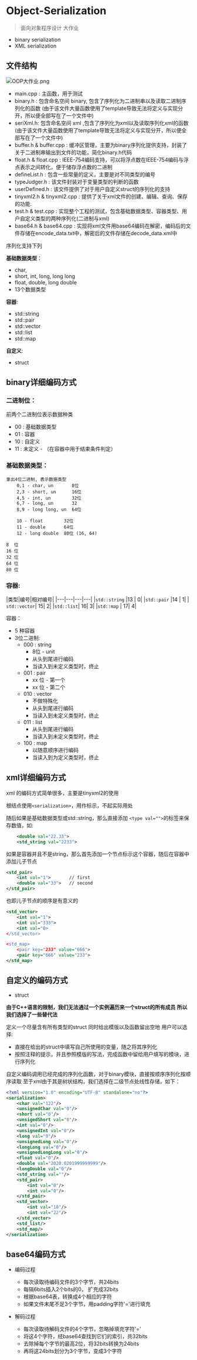 # Object-Serialization

> 面向对象程序设计 大作业

* binary serialization 
* XML serialization

## 文件结构

![OOP大作业.png](https://i.loli.net/2020/07/05/FeHYLiVTnQwqWUc.png)

* main.cpp : 主函数，用于测试
* binary.h : 包含命名空间 binary, 包含了序列化为二进制串以及读取二进制序列化的函数 (由于该文件大量函数使用了template导致无法将定义与实现分开，所以便全部写在了一个文件中)
* seriXml.h: 包含命名空间 xml ,包含了序列化为xml以及读取序列化xml的函数 (由于该文件大量函数使用了template导致无法将定义与实现分开，所以便全部写在了一个文件中)
* buffer.h & buffer.cpp : 缓冲区管理，主要为binary序列化提供支持，封装了关于二进制串输出到文件的功能，简化binary.h代码
* float.h & float.cpp : IEEE-754编码支持，可以将浮点数在IEEE-754编码与浮点表示之间转化，便于储存浮点数的二进制
* defineList.h : 包含一些常量的定义，主要是对不同类型的编号
* typeJudger.h : 该文件封装对于变量类型的判断的函数
* userDefined.h : 该文件提供了对于用户自定义struct的序列化的支持
* tinyxml2.h & tinyxml2.cpp : 提供了关于xml文件的创建、编辑、查询、保存的功能.
* test.h & test.cpp : 实现整个工程的测试，包含基础数据类型、容器类型、用户自定义类型的两种序列化(二进制与xml)
* base64.h & base64.cpp : 实现将xml文件用base64编码在解密，编码后的文件存储在encode_data.txt中，解密后的文件存储在decode_data.xml中

序列化支持下列

**基础数据类型**：
* char,
* short, int, long, long long
* float, double, long double
* 13个数据类型

**容器**:
* std::string
* std::pair
* std::vector
* std::list
* std::map

**自定义**:
* struct

## binary详细编码方式

### 二进制位：
前两个二进制位表示数据种类
* 00 : 基础数据类型
* 01 : 容器
* 10 : 自定义
* 11 : 未定义 - （在容器中用于结束条件判定）

### 基础数据类型：

    拿出4位二进制, 表示数据类型
        0,1 - char, un       8位
        2,3 - short, un      16位
        4,5 - int, un        32位
        6,7 - long, un       32
        8,9 - long long, un  64位

        10 - float        32位
        11 - double       64位
        12 - long double  80位 (16, 64)

    8  位
    16 位
    32 位
    64 位
    80 位

### **容器**:
|类型|编号|相对编号|
|---|---|---|---|
|`std::string` |13 | 0|
|`std::pair`   |14 | 1|
|` std::vector`| 15|  2|
|`std::list`|   16|  3|
|`std::map`   | 17|  4|

容器：
* 5 种容器
* 3位二进制:
    * 000 : string
        * 8位 - unit
        * 从头到尾进行编码
        * 当读入到未定义类型时，终止
    * 001 : pair
        * xx 位 - 第一个
        * xx 位 - 第二个
    * 010 : vector
        * 不做特殊化
        * 从头到尾进行编码
        * 当读入到未定义类型时，终止
    * 011 : list
        * 从头到尾进行编码
        * 当读入到未定义类型时，终止
    * 100 : map
        * 以随意顺序进行编码
        * 当读入到为定义类型时，终止


## xml详细编码方式

xml 的编码方式简单很多，主要是tinyxml2的使用

根结点使用` <serialization> `，用作标示，不起实际用处

随后如果是基础数据类型或std::string，那么直接添加 `<type val="">`的标签来保存数值，如:
```xml
    <double val="22.33">
    <std_string val="2233">
```
如果是容器并且不是string，那么首先添加一个节点标示这个容器，随后在容器中添加儿子节点
```xml
<std_pair>
    <int val="1">       // first
    <double val="33">   // second
</std_pair>
```
也即儿子节点的顺序是有意义的
```xml
<std_vector>
    <int val="1">
    <int val="333">
    <int val="0>
</std_vector>

<std_map>
    <pair key="233" value="666">
    <pair key="666" value="233">
</std_map>
```
## 自定义的编码方式

* struct

**由于C++语言的限制，我们无法通过一个实例遍历来一个struct的所有成员**
**所以我们选择了一些替代法**

定义一个尽量含有所有类型的struct
同时给出模版以及函数留出空地
用户可以选择:
* 直接在给出的struct中填写自己所使用的变量，随之将其序列化
* 按照注释的提示，并且参照模版的写法，完成函数中留给用户填写的模块，进行序列化

自定义编码调用已经完成的序列化函数，对于binary模块，直接按顺序序列化按顺序读取
至于xml由于其是树状结构，我们选择在二级节点处线性存储，如下：
```xml
<?xml version="1.0" encoding="UTF-8" standalone="no"?>
<serialization>
    <char val="122"/>
    <unsignedChar val="0"/>
    <short val="0"/>
    <unsigedShort val="0"/>
    <int val="0"/>
    <unsignedInt val="0"/>
    <long val="0"/>
    <unsignedLong val="0"/>
    <longLong val="0"/>
    <unsignedLongLong val="0"/>
    <float val="0"/>
    <double val="2020.0201999999999"/>
    <longDouble val="0"/>
    <std_string val=""/>
    <std_pair>
        <int val="0"/>
        <int val="0"/>
    </std_pair>
    <std_vector>
        <int val="10"/>
        <int val="22"/>
    </std_vector>
    <std_list/>
    <std_map/>
</serialization>
```
## base64编码方式

* 编码过程
    * 每次读取待编码文件的3个字节，共24bits
    * 每隔6bits插入2个bits的0， 扩充成32bits
    * 根据base64表，转换成4个相应的字符
    * 如果文件末尾不足3个字节，用padding字符'='进行填充

* 解码过程
    * 每次读取待解码文件的4个字节，忽略掉填充字符'='
    * 将这4个字符，经base64查找到它们的索引，共32bits
    * 去除掉每个字节的最高2位，将32bits转换为24bits
    * 再将这24bits划分为3个字节，变成3个字符
